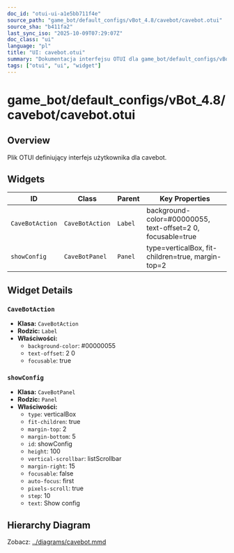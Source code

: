 ```yaml
---
doc_id: "otui-ui-a1e5bb711f4e"
source_path: "game_bot/default_configs/vBot_4.8/cavebot/cavebot.otui"
source_sha: "b411fa2"
last_sync_iso: "2025-10-09T07:29:07Z"
doc_class: "ui"
language: "pl"
title: "UI: cavebot.otui"
summary: "Dokumentacja interfejsu OTUI dla game_bot/default_configs/vBot_4.8/cavebot/cavebot.otui"
tags: ["otui", "ui", "widget"]
---
```


# game_bot/default_configs/vBot_4.8/cavebot/cavebot.otui

## Overview

Plik OTUI definiujący interfejs użytkownika dla cavebot.

## Widgets

| ID | Class | Parent | Key Properties |
|----|-------|--------|----------------|
| `CaveBotAction` | `CaveBotAction` | `Label` | background-color=#00000055, text-offset=2 0, focusable=true |
| `showConfig` | `CaveBotPanel` | `Panel` | type=verticalBox, fit-children=true, margin-top=2 |

## Widget Details

### `CaveBotAction`

- **Klasa:** `CaveBotAction`
- **Rodzic:** `Label`
- **Właściwości:**
  - `background-color`: #00000055
  - `text-offset`: 2 0
  - `focusable`: true

### `showConfig`

- **Klasa:** `CaveBotPanel`
- **Rodzic:** `Panel`
- **Właściwości:**
  - `type`: verticalBox
  - `fit-children`: true
  - `margin-top`: 2
  - `margin-bottom`: 5
  - `id`: showConfig
  - `height`: 100
  - `vertical-scrollbar`: listScrollbar
  - `margin-right`: 15
  - `focusable`: false
  - `auto-focus`: first
  - `pixels-scroll`: true
  - `step`: 10
  - `text`: Show config

## Hierarchy Diagram

Zobacz: [../diagrams/cavebot.mmd](../diagrams/cavebot.mmd)
